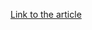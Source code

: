 [Link to the article](https://research.checkpoint.com/2025/20th-october-threat-intelligence-report/)
